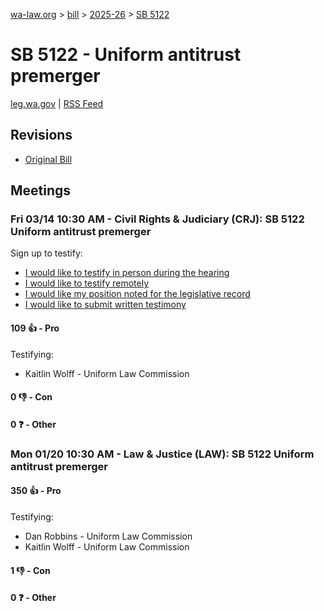 [wa-law.org](/) > [bill](/bill/) > [2025-26](/bill/2025-26/) > [SB 5122](/bill/2025-26/sb/5122/)

# SB 5122 - Uniform antitrust premerger
[leg.wa.gov](https://app.leg.wa.gov/billsummary?BillNumber=5122&Year=2025&Initiative=false) | [RSS Feed](./rss.xml)

## Revisions
* [Original Bill](1/)

## Meetings
### Fri 03/14 10:30 AM - Civil Rights & Judiciary (CRJ): SB 5122 Uniform antitrust premerger
Sign up to testify:
* [I would like to testify in person during the hearing](https://app.leg.wa.gov/csi/Testifier/Add?chamber=House&mId=33003&aId=165399&caId=26261&tId=1)
* [I would like to testify remotely](https://app.leg.wa.gov/csi/Testifier/Add?chamber=House&mId=33003&aId=165399&caId=26261&tId=2)
* [I would like my position noted for the legislative record](https://app.leg.wa.gov/csi/Testifier/Add?chamber=House&mId=33003&aId=165399&caId=26261&tId=3)
* [I would like to submit written testimony](https://app.leg.wa.gov/csi/Testifier/Add?chamber=House&mId=33003&aId=165399&caId=26261&tId=4)

#### 109 👍 - Pro
Testifying:
* Kaitlin Wolff - Uniform Law Commission

#### 0 👎 - Con

#### 0 ❓ - Other

### Mon 01/20 10:30 AM - Law & Justice (LAW): SB 5122 Uniform antitrust premerger
#### 350 👍 - Pro
Testifying:
* Dan Robbins - Uniform Law Commission
* Kaitlin Wolff - Uniform Law Commission

#### 1 👎 - Con

#### 0 ❓ - Other
